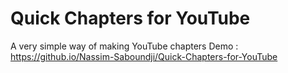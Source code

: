 # Quick Chapters for YouTube
 A very simple way of making YouTube chapters
Demo : https://github.io/Nassim-Saboundji/Quick-Chapters-for-YouTube
